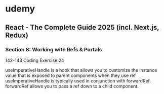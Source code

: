 # udemy
## React - The Complete Guide 2025 (incl. Next.js, Redux)
###  Section 8: Working with Refs & Portals
142-143
Coding Exercise 24

useImperativeHandle is a hook that allows you to customize the instance value that is exposed to parent components when they use ref
useImperativeHandle is typically used in conjunction with forwardRef. forwardRef allows you to pass a ref down to a child component.
